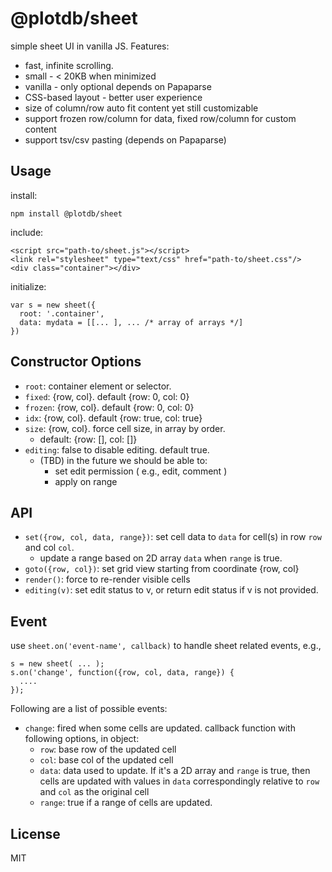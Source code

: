 # @plotdb/sheet

simple sheet UI in vanilla JS. Features:

 - fast, infinite scrolling.
 - small - < 20KB when minimized
 - vanilla - only optional depends on Papaparse
 - CSS-based layout - better user experience
 - size of column/row auto fit content yet still customizable
 - support frozen row/column for data, fixed row/column for custom content
 - support tsv/csv pasting (depends on Papaparse)


## Usage

install:

    npm install @plotdb/sheet


include:

    <script src="path-to/sheet.js"></script>
    <link rel="stylesheet" type="text/css" href="path-to/sheet.css"/>
    <div class="container"></div>


initialize:

    var s = new sheet({
      root: '.container',
      data: mydata = [[... ], ... /* array of arrays */]
    })


## Constructor Options

 - `root`: container element or selector.
 - `fixed`: {row, col}. default {row: 0, col: 0}
 - `frozen`: {row, col}. default {row: 0, col: 0}
 - `idx`: {row, col}. default {row: true, col: true}
 - `size`: {row, col}. force cell size, in array by order.
   - default: {row: [], col: []}
 - `editing`: false to disable editing. default true.
   - (TBD) in the future we should be able to:
     - set edit permission ( e.g., edit, comment )
     - apply on range


## API

 - `set({row, col, data, range})`: set cell data to `data` for cell(s) in row `row` and col `col`.
   - update a range based on 2D array `data` when `range` is true.
 - `goto({row, col})`: set grid view starting from coordinate {row, col}
 - `render()`: force to re-render visible cells
 - `editing(v)`: set edit status to v, or return edit status if v is not provided.


## Event

use `sheet.on('event-name', callback)` to handle sheet related events, e.g.,

    s = new sheet( ... );
    s.on('change', function({row, col, data, range}) {
      ....
    });


Following are a list of possible events:

 - `change`: fired when some cells are updated. callback function with following options, in object:
   - `row`: base row of the updated cell
   - `col`: base col of the updated cell
   - `data`: data used to update. If it's a 2D array and `range` is true, then cells are updated with values in `data` correspondingly relative to `row` and `col` as the original cell
   - `range`: true if a range of cells are updated.


## License

MIT
